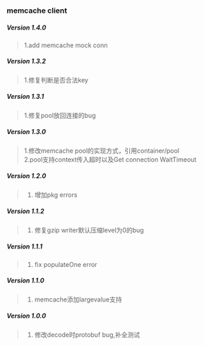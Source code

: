 ### memcache client

##### Version 1.4.0
> 1.add memcache mock conn

##### Version 1.3.2
> 1.修复判断是否合法key

##### Version 1.3.1
> 1.修复pool放回连接的bug

##### Version 1.3.0
> 1.修改memcache pool的实现方式，引用container/pool   
> 2.pool支持context传入超时以及Get connection WaitTimeout

##### Version 1.2.0
> 1. 增加pkg errors

##### Version 1.1.2
> 1. 修复gzip writer默认压缩level为0的bug

##### Version 1.1.1
> 1. fix populateOne error

##### Version 1.1.0
> 1. memcache添加largevalue支持

##### Version 1.0.0
> 1. 修改decode时protobuf bug,补全测试
